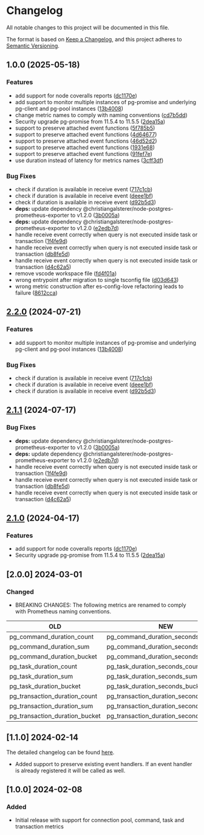 # Changelog

All notable changes to this project will be documented in this file.

The format is based on [Keep a Changelog](https://keepachangelog.com/en/1.1.0/),
and this project adheres to [Semantic Versioning](https://semver.org/spec/v2.0.0.html).

## 1.0.0 (2025-05-18)


### Features

* add support for node coveralls reports ([dc1170e](https://github.com/christiangalsterer/pg-promise-prometheus-exporter/commit/dc1170e64d925cc9cc8bc78c1817ecd6c448026b))
* add support to monitor multiple instances of pg-promise and underlying pg-client and pg-pool instances ([13b4008](https://github.com/christiangalsterer/pg-promise-prometheus-exporter/commit/13b4008bec9e29f3e61f0ceab54049710ba88a6b))
* change metric names to comply with naming conventions ([cd7b5dd](https://github.com/christiangalsterer/pg-promise-prometheus-exporter/commit/cd7b5dd98bb3de09981a637a53337b229284e5a6))
* Security upgrade pg-promise from 11.5.4 to 11.5.5 ([2dea15a](https://github.com/christiangalsterer/pg-promise-prometheus-exporter/commit/2dea15a9f44a94fe7e8d162f3f4aab4bc4e8d035))
* support to preserve attached event functions ([5f785b5](https://github.com/christiangalsterer/pg-promise-prometheus-exporter/commit/5f785b51ae713dc33b9469ab76e90f51a2ad32fc))
* support to preserve attached event functions ([4d64677](https://github.com/christiangalsterer/pg-promise-prometheus-exporter/commit/4d64677be9cdfb54fcf138914c7fd4b47273ea73))
* support to preserve attached event functions ([46d52d2](https://github.com/christiangalsterer/pg-promise-prometheus-exporter/commit/46d52d26b1f018e5607f3c81b8d6881a2bd6a3d0))
* support to preserve attached event functions ([1931e68](https://github.com/christiangalsterer/pg-promise-prometheus-exporter/commit/1931e6869a2ac8d4b6a0365a2c124129b4e54708))
* support to preserve attached event functions ([91fef7e](https://github.com/christiangalsterer/pg-promise-prometheus-exporter/commit/91fef7e06df27a757fd726592016fba0f6f5348a))
* use duration instead of latency for metrics names ([3cff3df](https://github.com/christiangalsterer/pg-promise-prometheus-exporter/commit/3cff3df6340786432e4e8bc9a194a4d63c3748dd))


### Bug Fixes

* check if duration is available in receive event ([717c1cb](https://github.com/christiangalsterer/pg-promise-prometheus-exporter/commit/717c1cb35c22ee71f6a1b4c1e274ee9bcd54d382))
* check if duration is available in receive event ([deee1bf](https://github.com/christiangalsterer/pg-promise-prometheus-exporter/commit/deee1bf136b55b5b87f375ee43afa6fc887636ff))
* check if duration is available in receive event ([d92b5d3](https://github.com/christiangalsterer/pg-promise-prometheus-exporter/commit/d92b5d3b2f674da38b8ac8851481a0242049d3a8))
* **deps:** update dependency @christiangalsterer/node-postgres-prometheus-exporter to v1.2.0 ([3b0005a](https://github.com/christiangalsterer/pg-promise-prometheus-exporter/commit/3b0005a15a238fa232cd7dced55956cad5b27524))
* **deps:** update dependency @christiangalsterer/node-postgres-prometheus-exporter to v1.2.0 ([e2edb7d](https://github.com/christiangalsterer/pg-promise-prometheus-exporter/commit/e2edb7dcc3284807d315c6fe78ae3398a320c0d3))
* handle receive event correctly when query is not executed inside task or transaction ([1f4fe9d](https://github.com/christiangalsterer/pg-promise-prometheus-exporter/commit/1f4fe9d5dbc448aaab4ee6177bba887361066ce5))
* handle receive event correctly when query is not executed inside task or transaction ([db8fe5d](https://github.com/christiangalsterer/pg-promise-prometheus-exporter/commit/db8fe5d9bae15e3cf2452daea51092a88238cda2))
* handle receive event correctly when query is not executed inside task or transaction ([d4c62a5](https://github.com/christiangalsterer/pg-promise-prometheus-exporter/commit/d4c62a5a848d6615bd35601985ce97191a19878d))
* remove vscode workspace file ([fd4f01a](https://github.com/christiangalsterer/pg-promise-prometheus-exporter/commit/fd4f01adecb7186ad6fc5ba4f2b476e4c4e40757))
* wrong entrypoint after migration to single tsconfig file ([d03d643](https://github.com/christiangalsterer/pg-promise-prometheus-exporter/commit/d03d64396b4cfffee3abc9a0db3f3fb02705c07e))
* wrong metric construction after es-config-love refactoring leads to failure ([8612cca](https://github.com/christiangalsterer/pg-promise-prometheus-exporter/commit/8612cca7ab0d079d29b6b36ca082266964b4df42))

## [2.2.0](https://github.com/christiangalsterer/pg-promise-prometheus-exporter/compare/v2.1.1...v2.2.0) (2024-07-21)


### Features

* add support to monitor multiple instances of pg-promise and underlying pg-client and pg-pool instances ([13b4008](https://github.com/christiangalsterer/pg-promise-prometheus-exporter/commit/13b4008bec9e29f3e61f0ceab54049710ba88a6b))


### Bug Fixes

* check if duration is available in receive event ([717c1cb](https://github.com/christiangalsterer/pg-promise-prometheus-exporter/commit/717c1cb35c22ee71f6a1b4c1e274ee9bcd54d382))
* check if duration is available in receive event ([deee1bf](https://github.com/christiangalsterer/pg-promise-prometheus-exporter/commit/deee1bf136b55b5b87f375ee43afa6fc887636ff))
* check if duration is available in receive event ([d92b5d3](https://github.com/christiangalsterer/pg-promise-prometheus-exporter/commit/d92b5d3b2f674da38b8ac8851481a0242049d3a8))

## [2.1.1](https://github.com/christiangalsterer/pg-promise-prometheus-exporter/compare/v2.1.0...v2.1.1) (2024-07-17)


### Bug Fixes

* **deps:** update dependency @christiangalsterer/node-postgres-prometheus-exporter to v1.2.0 ([3b0005a](https://github.com/christiangalsterer/pg-promise-prometheus-exporter/commit/3b0005a15a238fa232cd7dced55956cad5b27524))
* **deps:** update dependency @christiangalsterer/node-postgres-prometheus-exporter to v1.2.0 ([e2edb7d](https://github.com/christiangalsterer/pg-promise-prometheus-exporter/commit/e2edb7dcc3284807d315c6fe78ae3398a320c0d3))
* handle receive event correctly when query is not executed inside task or transaction ([1f4fe9d](https://github.com/christiangalsterer/pg-promise-prometheus-exporter/commit/1f4fe9d5dbc448aaab4ee6177bba887361066ce5))
* handle receive event correctly when query is not executed inside task or transaction ([db8fe5d](https://github.com/christiangalsterer/pg-promise-prometheus-exporter/commit/db8fe5d9bae15e3cf2452daea51092a88238cda2))
* handle receive event correctly when query is not executed inside task or transaction ([d4c62a5](https://github.com/christiangalsterer/pg-promise-prometheus-exporter/commit/d4c62a5a848d6615bd35601985ce97191a19878d))

## [2.1.0](https://github.com/christiangalsterer/pg-promise-prometheus-exporter/compare/v2.0.0...v2.1.0) (2024-04-17)


### Features

* add support for node coveralls reports ([dc1170e](https://github.com/christiangalsterer/pg-promise-prometheus-exporter/commit/dc1170e64d925cc9cc8bc78c1817ecd6c448026b))
* Security upgrade pg-promise from 11.5.4 to 11.5.5 ([2dea15a](https://github.com/christiangalsterer/pg-promise-prometheus-exporter/commit/2dea15a9f44a94fe7e8d162f3f4aab4bc4e8d035))

## [2.0.0] 2024-03-01

### Changed

- BREAKING CHANGES: The following metrics are renamed to comply with Prometheus naming conventions.

|OLD|NEW|
|---|---|
|pg_command_duration_count|pg_command_duration_seconds_count|
|pg_command_duration_sum|pg_command_duration_seconds_sum|
|pg_command_duration_bucket|pg_command_duration_seconds_bucket|
|pg_task_duration_count|pg_task_duration_seconds_count|
|pg_task_duration_sum|pg_task_duration_seconds_sum|
|pg_task_duration_bucket|pg_task_duration_seconds_bucket|
|pg_transaction_duration_count|pg_transaction_duration_seconds_count|
|pg_transaction_duration_sum|pg_transaction_duration_seconds_sum|
|pg_transaction_duration_bucket|pg_transaction_duration_seconds_bucket|

## [1.1.0] 2024-02-14

The detailed changelog can be found [here](https://github.com/christiangalsterer/pg-promise-prometheus-exporter/compare/v1.0.0...v1.1.0).

- Added support to preserve existing event handlers. If an event handler is already registered it will be called as well.

## [1.0.0] 2024-02-08

### Added

- Initial release with support for connection pool, command, task and transaction metrics
